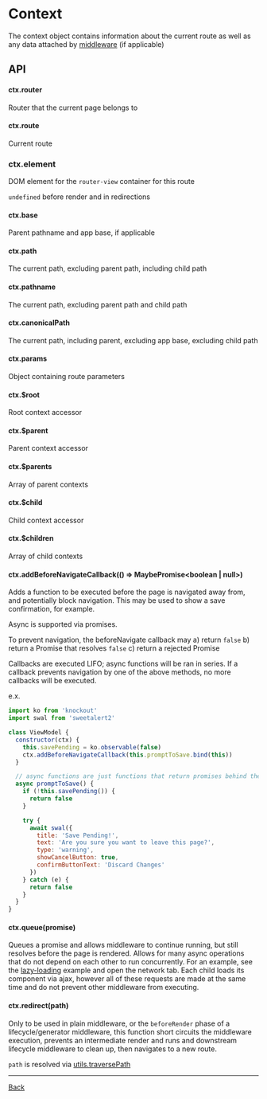 # Context

The context object contains information about the current route as well as any
data attached by [middleware](./middleware.md) (if applicable)

## API

#### ctx.router

Router that the current page belongs to

#### ctx.route

Current route

### ctx.element

DOM element for the `router-view` container for this route

`undefined` before render and in redirections

#### ctx.base

Parent pathname and app base, if applicable

#### ctx.path

The current path, excluding parent path, including child path

#### ctx.pathname

The current path, excluding parent path and child path

#### ctx.canonicalPath

The current path, including parent, excluding app base, excluding child path

#### ctx.params

Object containing route parameters

#### ctx.$root

Root context accessor

#### ctx.$parent

Parent context accessor

#### ctx.$parents

Array of parent contexts

#### ctx.$child

Child context accessor

#### ctx.$children

Array of child contexts

#### ctx.addBeforeNavigateCallback(() => MaybePromise<boolean | null>)

Adds a function to be executed before the page is navigated away from, and potentially
block navigation. This may be used to show a save confirmation, for example.

Async is supported via promises.

To prevent navigation, the beforeNavigate callback may
a) return `false`
b) return a Promise that resolves `false`
c) return a rejected Promise

Callbacks are executed LIFO; async functions will be ran in series. If a callback
prevents navigation by one of the above methods, no more callbacks will be executed.

e.x.

```javascript
import ko from 'knockout'
import swal from 'sweetalert2'

class ViewModel {
  constructor(ctx) {
    this.savePending = ko.observable(false)
    ctx.addBeforeNavigateCallback(this.promptToSave.bind(this))
  }

  // async functions are just functions that return promises behind the scenes
  async promptToSave() {
    if (!this.savePending()) {
      return false
    }

    try {
      await swal({
        title: 'Save Pending!',
        text: 'Are you sure you want to leave this page?',
        type: 'warning',
        showCancelButton: true,
        confirmButtonText: 'Discard Changes'
      })
    } catch (e) {
      return false
    }
  }
}
```

#### ctx.queue(promise)

Queues a promise and allows middleware to continue running, but still resolves
before the page is rendered. Allows for many async operations that do not depend
on each other to run concurrently. For an example, see the [lazy-loading](../examples/lazy-loading)
example and open the network tab. Each child loads its component via ajax, however
all of these requests are made at the same time and do not prevent other middleware
from executing.

#### ctx.redirect(path)

Only to be used in plain middleware, or the `beforeRender` phase of a lifecycle/generator middleware,
this function short circuits the middleware execution, prevents an intermediate render
and runs and downstream lifecycle middleware to clean up, then navigates to a new route.

`path` is resolved via [utils.traversePath](./utils.md#traversePath)

---

[Back](./README.md)
